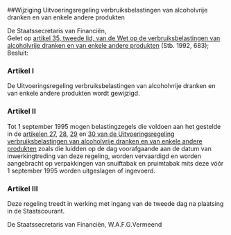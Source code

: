 <meta http-equiv='Content-Type' content='text/html; charset=utf-8' />

##Wijziging Uitvoeringsregeling verbruiksbelastingen van alcoholvrije dranken en van enkele andere produkten

De Staatssecretaris van Financiën,  
Gelet op [artikel 35, tweede lid, van de Wet op de verbruiksbelastingen van alcoholvrije dranken en van enkele andere produkten](../../../../../../../../wet/wet/op/de/verbruiksbelasting/van/alcoholvrije/dranken/BWBR0005802/README.md) (Stb. 1992, 683);
Besluit:    

### Artikel  I  

De Uitvoeringsregeling verbruiksbelastingen van alcoholvrije dranken en van enkele andere produkten wordt gewijzigd.   

### Artikel  II  

Tot 1 september 1995 mogen belastingzegels die voldoen aan het gestelde in de [artikelen 27](../../../../../../../../ministeriele-regeling/uitvoeringsregeling/verbruiksbelasting/van/alcoholvrije/dranken/BWBR0005812/README.md), [28](../../../../../../../../ministeriele-regeling/uitvoeringsregeling/verbruiksbelasting/van/alcoholvrije/dranken/BWBR0005812/README.md), [29](../../../../../../../../ministeriele-regeling/uitvoeringsregeling/verbruiksbelasting/van/alcoholvrije/dranken/BWBR0005812/README.md) en [30 van de Uitvoeringsregeling verbruiksbelastingen van alcoholvrije dranken en van enkele andere produkten](../../../../../../../../ministeriele-regeling/uitvoeringsregeling/verbruiksbelasting/van/alcoholvrije/dranken/BWBR0005812/README.md) zoals die luidden op de dag voorafgaande aan de datum van inwerkingtreding van deze regeling, worden vervaardigd en worden aangebracht op verpakkingen van snuiftabak en pruimtabak mits deze vóór 1 september 1995 worden uitgeslagen of ingevoerd.  

### Artikel  III  

Deze regeling treedt in werking met ingang van de tweede dag na plaatsing in de Staatscourant.  

De 
Staatssecretaris van Financiën, 
W.A.F.G.Vermeend    
